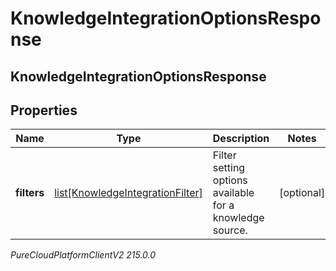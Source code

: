 # KnowledgeIntegrationOptionsResponse

## KnowledgeIntegrationOptionsResponse

## Properties

|Name | Type | Description | Notes|
|------------ | ------------- | ------------- | -------------|
| **filters** | [list[KnowledgeIntegrationFilter]](KnowledgeIntegrationFilter) | Filter setting options available for a knowledge source. | [optional] |



_PureCloudPlatformClientV2 215.0.0_
